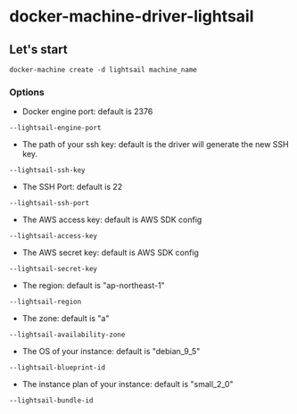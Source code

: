 # docker-machine-driver-lightsail
## Let's start
```
docker-machine create -d lightsail machine_name
```
### Options
- Docker engine port: default is 2376
```
--lightsail-engine-port
```
- The path of your ssh key: default is the driver will generate the new SSH key.
```
--lightsail-ssh-key
```
- The SSH Port: default is 22
```
--lightsail-ssh-port
```
- The AWS access key: default is AWS SDK config
```
--lightsail-access-key
```
- The AWS secret key: default is AWS SDK config
```
--lightsail-secret-key
```
- The region: default is "ap-northeast-1"
```
--lightsail-region
```
- The zone: default is "a"
```
--lightsail-availability-zone
```
- The OS of your instance: default is "debian_9_5"
```
--lightsail-blueprint-id
```
- The instance plan of your instance: default is "small_2_0"
```
--lightsail-bundle-id
```